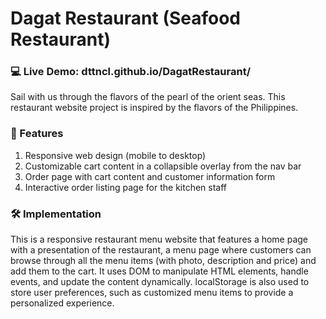 # Dagat Restaurant (Seafood Restaurant)

### 💻 Live Demo: dttncl.github.io/DagatRestaurant/

Sail with us through the flavors of the pearl of the orient seas.
This restaurant website project is inspired by the flavors of the Philippines.

### 🛒 Features

1. Responsive web design (mobile to desktop)
2. Customizable cart content in a collapsible overlay from the nav bar
3. Order page with cart content and customer information form
4. Interactive order listing page for the kitchen staff

### 🛠️ Implementation
This is a responsive restaurant menu website that features a home page with a presentation of the restaurant, a menu page where customers can browse through all the menu items (with photo, description and price) and add them to the cart. It uses DOM to manipulate HTML elements, handle events, and update the content dynamically. localStorage is also used to store user preferences, such as customized menu items to provide a personalized experience.
